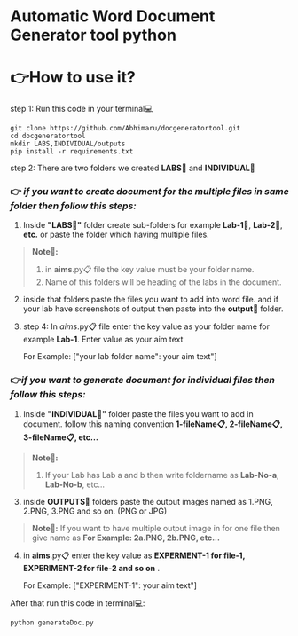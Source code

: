 # Automatic Word Document Generator tool python

# :point_right:How to use it?

step 1: Run this code in your terminal:computer:

    git clone https://github.com/Abhimaru/docgeneratortool.git
    cd docgeneratortool
    mkdir LABS,INDIVIDUAL/outputs
    pip install -r requirements.txt
    
step 2: There are two folders we created **LABS:open_file_folder:** and **INDIVIDUAL:open_file_folder:** 
### :point_right: _if you want to create document for the multiple files in same folder then follow this steps:_

1. Inside **"LABS:open_file_folder:"** folder create sub-folders  for example **Lab-1:open_file_folder:**, **Lab-2:open_file_folder:**, **etc.** or paste the folder which having multiple files.
> **Note:closed_book::**
> 1. in **aims**.py:clipboard: file the key value must be your folder name.
> 2. Name of this folders will be heading of the labs in the document.

2. inside that folders paste the files you want to add into word file. and if your lab have screenshots of output then paste into the **output:open_file_folder:** folder.

3. step 4: In *aims*.py:clipboard: file enter the key value as your folder name for example **Lab-1**. Enter value as your aim text

    For Example:
    ["your lab folder name": your aim text"]


### :point_right:_if you want to generate document for individual files then follow this steps:_
1. Inside **"INDIVIDUAL:open_file_folder:"** folder paste the files you want to add in document. follow this naming convention **1-fileName:clipboard:, 2-fileName:clipboard:, 3-fileName:clipboard:, etc...**
> **Note:closed_book::**
> 1. If your Lab has Lab a and b then write foldername as **Lab-No-a**, **Lab-No-b**, etc...

3. inside **OUTPUTS:open_file_folder:** folders paste the output images named as 1.PNG, 2.PNG, 3.PNG and so on. (PNG or JPG) 
> **Note:closed_book::**
If you want to have multiple output image in for one file then give name as **For Example: 2a.PNG, 2b.PNG, etc...**

4.  in **aims**.py:clipboard: enter the key value as **EXPERMENT-1 for file-1, EXPERIMENT-2 for file-2 and so on** .


    For Example:
    ["EXPERIMENT-1": your aim text"]

After that run this code in terminal:computer::

    python generateDoc.py
